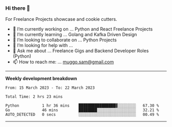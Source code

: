 ### Hi there 👋 



For Freelance Projects showcase and cookie cutters.

- 🔭 I’m currently working on ... Python and React Freelance Projects
- 🌱 I’m currently learning ... Golang and Kafka Driven Design
- 👯 I’m looking to collaborate on ... Python Projects
- 🤔 I’m looking for help with ...
- 💬 Ask me about ... Freelance Gigs and Backend Developer Roles (Python)
- 📫 How to reach me: ... muggo.sam@gmail.com
---------
**Weekly development breakdown**
<!--START_SECTION:waka-->

```text
From: 15 March 2023 - To: 22 March 2023

Total Time: 2 hrs 23 mins

Python          1 hr 36 mins    ████████████████▓░░░░░░░░   67.30 %
Go              46 mins         ████████░░░░░░░░░░░░░░░░░   32.21 %
AUTO_DETECTED   0 secs          ░░░░░░░░░░░░░░░░░░░░░░░░░   00.49 %
```

<!--END_SECTION:waka-->

----------


